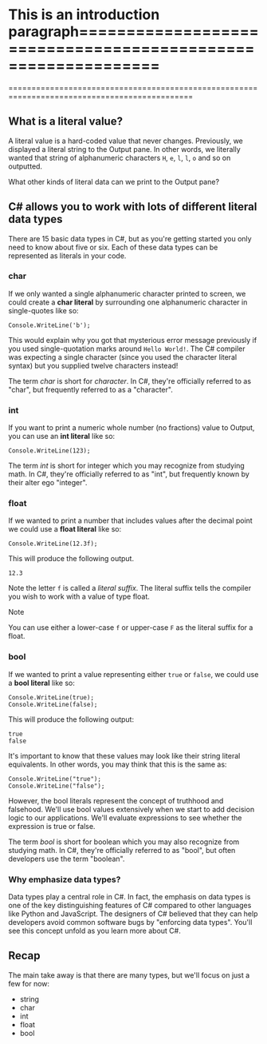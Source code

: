 This is an introduction paragraph=============================================================
==============================================================================================
==============================================================================================

## What is a literal value?

A literal value is a hard-coded value that never changes.  Previously, we displayed a literal string to the Output pane.  In other words, we literally wanted that string of alphanumeric characters `H`, `e`, `l`, `l`, `o` and so on outputted.

What other kinds of literal data can we print to the Output pane?


## C# allows you to work with lots of different literal data types

There are 15 basic data types in C#, but as you're getting started you only need to know about five or six.  Each of these data types can be represented as literals in your code.

### char

If we only wanted a single alphanumeric character printed to screen, we could create a **char literal** by surrounding one alphanumeric character in single-quotes like so:

```csharp-interactive
Console.WriteLine('b');
```

This would explain why you got that mysterious error message previously if you used single-quotation marks around `Hello World!`.  The C# compiler was expecting a single character (since you used the character literal syntax) but you supplied twelve characters instead!

The term *char* is short for *character*.  In C#, they're officially referred to as "char", but frequently referred to as a "character".

### int

If you want to print a numeric whole number (no fractions) value to Output, you can use an **int literal** like so:

```csharp-interactive
Console.WriteLine(123);
```

The term *int* is short for integer which you may recognize from studying math.  In C#, they're officially referred to as "int", but frequently known by their alter ego "integer".

### float

If we wanted to print a number that includes values after the decimal point we could use a **float literal** like so:

```csharp-interactive
Console.WriteLine(12.3f);
```

This will produce the following output.

```output
12.3
```

Note the letter `f` is called a *literal suffix*.  The literal suffix tells the compiler you wish to work with a value of type float.

> [!NOTE]
> You can use either a lower-case `f` or upper-case `F` as the literal suffix for a float.


### bool

If we wanted to print a value representing either `true` or `false`, we could use a **bool literal** like so:

```csharp-interactive
Console.WriteLine(true);
Console.WriteLine(false);
```

This will produce the following output:

```output
true
false
```

It's important to know that these values may look like their string literal equivalents.  In other words, you may think that this is the same as:

```csharp-interactive
Console.WriteLine("true");
Console.WriteLine("false");
```

However, the bool literals represent the concept of truthhood and falsehood.  We'll use bool values extensively when we start to add decision logic to our applications.  We'll evaluate expressions to see whether the expression is true or false.

The term *bool* is short for boolean which you may also recognize from studying math.  In C#, they're officially referred to as "bool", but often developers use the term "boolean".

### Why emphasize data types?

Data types play a central role in C#.  In fact, the emphasis on data types is one of the key distinguishing features of C# compared to other languages like Python and JavaScript.  The designers of C# believed that they can help developers avoid common software bugs by "enforcing data types".  You'll see this concept unfold as you learn more about C#.

## Recap

The main take away is that there are many types, but we'll focus on just a few for now:

- string
- char
- int
- float
- bool